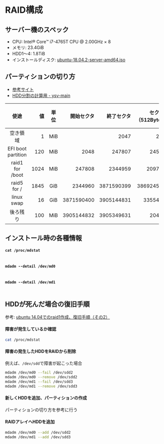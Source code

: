 # RAID構成

## サーバー機のスペック
- CPU: Intel® Core™ i7-4765T CPU @ 2.00GHz × 8 
- メモリ: 23.4GiB
- HDD1〜4: 1.8TiB
- インストールディスク: [ubuntu-18.04.2-server-amd64.iso](http://cdimage.ubuntu.com/releases/18.04.2/release/ubuntu-18.04.2-server-amd64.iso)




## パーティションの切り方
- [参考サイト](https://www.linuxmania.jp/raid_md_grub.html#boot)
- [HDD分割の計算用 - ysv-main](https://docs.google.com/spreadsheets/d/1n862Q1giBNudgCFslIFI_Qc0ZNSvpNBraK8Y5_nIHoM/edit#gid=1278515555)

|        使途        |   値 | 単位 | 開始セクタ | 終了セクタ | セクタ数（512Bytes） | フラグ |
| :----------------: | ---: | :--: | ---------: | ---------: | -------------------: | :----: |
|      空き領域      |    1 | MiB  |            |       2047 |                 2048 |        |
| EFI boot partition |  120 | MiB  |       2048 |     247807 |               245760 |   B    |
|  raid1 for /boot   | 1024 | MiB  |     247808 |    2344959 |              2097152 |        |
|    raid5 for /     | 1845 | GiB  |    2344960 | 3871590399 |           3869245440 |        |
|     linux swap     |   16 | GiB  | 3871590400 | 3905144831 |             33554432 |        |
|      後ろ残り      |  100 | MiB  | 3905144832 | 3905349631 |               204800 |        |



## インストール時の各種情報

#### `cat /proc/mdstat`
```
```

#### `mdadm --detail /dev/md0`
```
```

#### `mdadm --detail /dev/md1`
```
```



## HDDが死んだ場合の復旧手順
参考: [ubuntu 14.04でのraid1作成、復旧手順（その2）](https://qiita.com/miyumiyu/items/cab3c09084c00a308669)

#### 障害が発生しているか確認
```sh
cat /proc/mdstat
```

#### 障害の発生したHDDをRAIDから削除
例えば、`/dev/sdd`で障害が起こった場合
```sh
mdadm /dev/md0 --fail /dev/sdd2
mdadm /dev/md0 --remove /dev/sdd2
mdadm /dev/md1 --fail /dev/sdd3
mdadm /dev/md1 --remove /dev/sdd3
```

#### 新しくHDDを追加、パーティションの作成
パーティションの切り方を参考に行う

#### RAIDアレイへHDDを追加
```sh
mdadm /dev/md0 --add /dev/sdd2
mdadm /dev/md1 --add /dev/sdd3
```